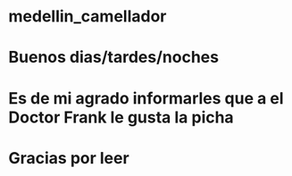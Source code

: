 # medellin_camellador

# Buenos dias/tardes/noches 

# Es de mi agrado informarles que a el Doctor Frank le gusta la picha

# Gracias por leer